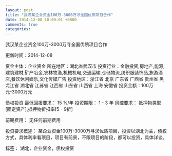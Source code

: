 ```yaml
---
layout: post
title: "武汉某企业资金100万-3000万寻全国优质项目合作"
date: 2014-12-08 18:00:01 +0800
comments: true
categories: 
---
```

武汉某企业资金100万-3000万寻全国优质项目合作



更新时间：2014-12-08

资金主体：企业资金
所在地区：湖北省武汉市
投资行业：金融投资,房地产,能源,建筑建材,矿产冶金,农林牧渔,机械机电,交通运输,仓储物流,纺织服装饰品,旅游酒店,餐饮休闲娱乐,文化传媒广告
投资地区：浙江省 北京 广东省 广西省 贵州省 黑龙江省 湖北省 江苏省 江西省 山东省 山西省 上海 安徽省
投资金额：100万元-3000万元

债权投资
最低回报要求：
                            15 %/年
                                                                                投资期限：
                            1 - 3 年
                                                                                                                                        风控要求：
                            抵押物类型[固定资产],抵押物折扣率[5 - 9折]

前期费用：
无任何前期费用

投资要求概述：
某企业资金100万-3000万寻求优质项目，投资以湖北为主，债权方式，具体利率看项目，项目有前景，不限项目的阶段，都可以投资，具体详谈。

标签：
湖北，企业资金，债权投资

